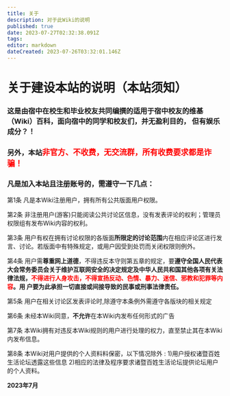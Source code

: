 ```yaml
---
title: 关于
description: 对于此Wiki的说明
published: true
date: 2023-07-27T02:32:38.091Z
tags: 
editor: markdown
dateCreated: 2023-07-26T03:32:01.146Z
---
```


# 关于建设本站的说明（本站须知）

### 这是由宿中在校生和毕业校友共同编撰的适用于宿中校友的维基（Wiki）百科，面向宿中的同学和校友们，并无盈利目的， <span class="heimu" title="你知道的太多了">但有娱乐成分？！</span>

### 另外，本站<font color=red size=4>非官方、不收费，无交流群，所有收费要求都是诈骗！</font>   
### 凡是加入本站且注册账号的，需遵守一下几点：

第1条	凡是本Wiki注册用户，拥有所有公共版面用户权限。

第2条	非注册用户(游客)只能阅读公共讨论区信息，没有发表评论的权利；管理员权限组有发布Wiki内容的权利。

第3条	用户有权在拥有讨论权限的各版面**所限定的讨论范围**内在相应评论区进行发言、讨论。若版面中有特殊规定，或用户因受到处罚而关闭权限则例外。

第4条	用户需**尊重网上道德**，不得违反本守则第五章的规定，要**遵守全国人民代表大会常务委员会关于维护互联网安全的决定规定及中华人民共和国其他各项有关法律法规，<font color='#FF0000'>不得进行人身攻击，不得宣扬反动、色情、暴力、迷信、邪教和犯罪等内容</font>。用
户要为此承担一切直接或间接导致的民事或刑事法律责任。**

第5条	用户在相关讨论区发表评论时,除遵守本条例外需遵守各版块的相关规定

第6条	未经本Wiki同意，**不允许**在本Wiki内发布任何形式的广告

第7条	本Wiki拥有对违反本Wiki规则的用户进行处理的权力，直至禁止其在本Wiki内发布信息。

第8条 本Wiki对用户提供的个人资料料保密，以下情况除外 :
	1)用户授权诸暨百姓生活论坛透露这些信息
	2)相应的法律及程序要求诸暨百姓生活论坛提供论坛用户的个人资料。

**2023年7月**
